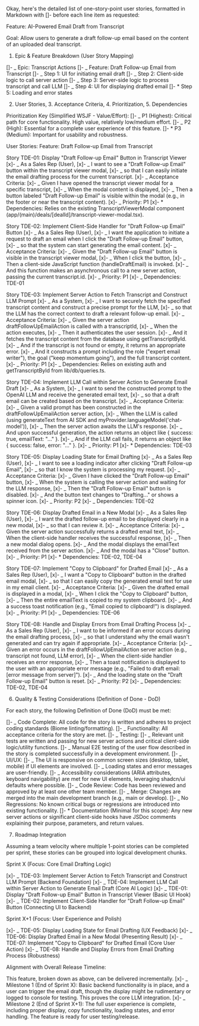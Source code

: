 Okay, here's the detailed list of one-story-point user stories, formatted in Markdown with []- before each line item as requested:

Feature: AI-Powered Email Draft from Transcript

Goal: Allow users to generate a draft follow-up email based on the content of an uploaded deal transcript.

1. Epic & Feature Breakdown (User Story Mapping)

[]- _ Epic: Transcript Actions
[]- _ Feature: Draft Follow-up Email from Transcript
[]- _ Step 1: UI for initiating email draft
[]- _ Step 2: Client-side logic to call server action
[]- _ Step 3: Server-side logic to process transcript and call LLM
[]- _ Step 4: UI for displaying drafted email
[]- \* Step 5: Loading and error states

2. User Stories, 3. Acceptance Criteria, 4. Prioritization, 5. Dependencies

Prioritization Key (Simplified WSJF - Value/Effort):
[]- _ P1 (Highest): Critical path for core functionality. High value, relatively low/medium effort.
[]- _ P2 (High): Essential for a complete user experience of this feature.
[]- \* P3 (Medium): Important for usability and robustness.

User Stories:
Feature: Draft Follow-up Email from Transcript

Story TDE-01: Display "Draft Follow-up Email" Button in Transcript Viewer
[x]- _ As a Sales Rep (User),
[x]- _ I want to see a "Draft Follow-up Email" button within the transcript viewer modal,
[x]- _ so that I can easily initiate the email drafting process for the current transcript.
[x]- _ Acceptance Criteria:
[x]- _ Given I have opened the transcript viewer modal for a specific transcript,
[x]- _ When the modal content is displayed,
[x]- _ Then a button labeled "Draft Follow-up Email" is visible within the modal (e.g., in the footer or near the transcript content).
[x]- _ Priority: P1
[x]- \* Dependencies: Relies on the existing TranscriptViewerModal component (app/(main)/deals/[dealId]/transcript-viewer-modal.tsx).

Story TDE-02: Implement Client-Side Handler for "Draft Follow-up Email" Button
[x]- _ As a Sales Rep (User),
[x]- _ I want the application to initiate a request to draft an email when I click the "Draft Follow-up Email" button,
[x]- _ so that the system can start generating the email content.
[x]- _ Acceptance Criteria:
[x]- _ Given the "Draft Follow-up Email" button is visible in the transcript viewer modal,
[x]- _ When I click the button,
[x]- _ Then a client-side JavaScript function (handleDraftEmail) is invoked.
[x]- _ And this function makes an asynchronous call to a new server action, passing the current transcript.id.
[x]- _ Priority: P1
[x]- _ Dependencies: TDE-01

Story TDE-03: Implement Server Action to Fetch Transcript and Construct LLM Prompt
[x]- _ As a System,
[x]- _ I want to securely fetch the specified transcript content and construct a precise prompt for the LLM,
[x]- _ so that the LLM has the correct context to draft a relevant follow-up email.
[x]- _ Acceptance Criteria:
[x]- _ Given the server action draftFollowUpEmailAction is called with a transcriptId,
[x]- _ When the action executes,
[x]- _ Then it authenticates the user session.
[x]- _ And it fetches the transcript content from the database using getTranscriptById.
[x]- _ And if the transcript is not found or empty, it returns an appropriate error.
[x]- _ And it constructs a prompt including the role ("expert email writer"), the goal ("keep momentum going"), and the full transcript content.
[x]- _ Priority: P1
[x]- _ Dependencies: Relies on existing auth and getTranscriptById from lib/db/queries.ts.

Story TDE-04: Implement LLM Call within Server Action to Generate Email Draft
[x]- _ As a System,
[x]- _ I want to send the constructed prompt to the OpenAI LLM and receive the generated email text,
[x]- _ so that a draft email can be created based on the transcript.
[x]- _ Acceptance Criteria:
[x]- _ Given a valid prompt has been constructed in the draftFollowUpEmailAction server action,
[x]- _ When the LLM is called (using generateText from AI SDK and myProvider.languageModel('chat-model')),
[x]- _ Then the server action awaits the LLM's response.
[x]- _ And upon successful generation, the action returns an object like { success: true, emailText: "..." }.
[x]- _ And if the LLM call fails, it returns an object like { success: false, error: "..." }.
[x]- _ Priority: P1
[x]- \* Dependencies: TDE-03

Story TDE-05: Display Loading State for Email Drafting
[x]- _ As a Sales Rep (User),
[x]- _ I want to see a loading indicator after clicking "Draft Follow-up Email",
[x]- _ so that I know the system is processing my request.
[x]- _ Acceptance Criteria:
[x]- _ Given I have clicked the "Draft Follow-up Email" button,
[x]- _ When the system is calling the server action and waiting for the LLM response,
[x]- _ Then the "Draft Follow-up Email" button is disabled.
[x]- _ And the button text changes to "Drafting..." or shows a spinner icon.
[x]- _ Priority: P2
[x]- _ Dependencies: TDE-02

Story TDE-06: Display Drafted Email in a New Modal
[x]- _ As a Sales Rep (User),
[x]- _ I want the drafted follow-up email to be displayed clearly in a new modal,
[x]- _ so that I can review it.
[x]- _ Acceptance Criteria:
[x]- _ Given the server action successfully returns a drafted email text,
[x]- _ When the client-side handler receives the successful response,
[x]- _ Then a new modal dialog opens.
[x]- _ And the modal displays the emailText received from the server action.
[x]- _ And the modal has a "Close" button.
[x]- _ Priority: P1
[x]- \* Dependencies: TDE-02, TDE-04

Story TDE-07: Implement "Copy to Clipboard" for Drafted Email
[x]- _ As a Sales Rep (User),
[x]- _ I want a "Copy to Clipboard" button in the drafted email modal,
[x]- _ so that I can easily copy the generated email text for use in my email client.
[x]- _ Acceptance Criteria:
[x]- _ Given the drafted email is displayed in a modal,
[x]- _ When I click the "Copy to Clipboard" button,
[x]- _ Then the entire emailText is copied to my system clipboard.
[x]- _ And a success toast notification (e.g., "Email copied to clipboard!") is displayed.
[x]- _ Priority: P1
[x]- _ Dependencies: TDE-06

Story TDE-08: Handle and Display Errors from Email Drafting Process
[x]- _ As a Sales Rep (User),
[x]- _ I want to be informed if an error occurs during the email drafting process,
[x]- _ so that I understand why the email wasn't generated and can try again if appropriate.
[x]- _ Acceptance Criteria:
[x]- _ Given an error occurs in the draftFollowUpEmailAction server action (e.g., transcript not found, LLM error),
[x]- _ When the client-side handler receives an error response,
[x]- _ Then a toast notification is displayed to the user with an appropriate error message (e.g., "Failed to draft email: [error message from server]").
[x]- _ And the loading state on the "Draft Follow-up Email" button is reset.
[x]- _ Priority: P2
[x]- _ Dependencies: TDE-02, TDE-04

6. Quality & Testing Considerations (Definition of Done - DoD)

For each story, the following Definition of Done (DoD) must be met:

[]- _ Code Complete: All code for the story is written and adheres to project coding standards (Biome linting/formatting).
[]- _ Functionality: All acceptance criteria for the story are met.
[]- _ Testing:
[]- _ Relevant unit tests are written and passing for new server actions and critical client-side logic/utility functions.
[]- _ Manual E2E testing of the user flow described in the story is completed successfully in a development environment.
[]- _ UI/UX:
[]- _ The UI is responsive on common screen sizes (desktop, tablet, mobile) if UI elements are involved.
[]- _ Loading states and error messages are user-friendly.
[]- _ Accessibility considerations (ARIA attributes, keyboard navigability) are met for new UI elements, leveraging shadcn/ui defaults where possible.
[]- _ Code Review: Code has been reviewed and approved by at least one other team member.
[]- _ Merge: Changes are merged into the main development branch (e.g., main or develop).
[]- _ No Regressions: No known critical bugs or regressions are introduced into existing functionality.
[]- \* Documentation (Minimal for this scope): Any new server actions or significant client-side hooks have JSDoc comments explaining their purpose, parameters, and return values.

7. Roadmap Integration

Assuming a team velocity where multiple 1-point stories can be completed per sprint, these stories can be grouped into logical development chunks.

Sprint X (Focus: Core Email Drafting Logic)

[x]- _ TDE-03: Implement Server Action to Fetch Transcript and Construct LLM Prompt (Backend Foundation)
[x]- _ TDE-04: Implement LLM Call within Server Action to Generate Email Draft (Core AI Logic)
[x]- _ TDE-01: Display "Draft Follow-up Email" Button in Transcript Viewer (Basic UI Hook)
[x]- _ TDE-02: Implement Client-Side Handler for "Draft Follow-up Email" Button (Connecting UI to Backend)

Sprint X+1 (Focus: User Experience and Polish)

[x]- _ TDE-05: Display Loading State for Email Drafting (UX Feedback)
[x]- _ TDE-06: Display Drafted Email in a New Modal (Presenting Result)
[x]- _ TDE-07: Implement "Copy to Clipboard" for Drafted Email (Core User Action)
[x]- _ TDE-08: Handle and Display Errors from Email Drafting Process (Robustness)

Alignment with Overall Release Timeline:

This feature, broken down as above, can be delivered incrementally.
[x]- _ Milestone 1 (End of Sprint X): Basic backend functionality is in place, and a user can trigger the email draft, though the display might be rudimentary or logged to console for testing. This proves the core LLM integration.
[x]- _ Milestone 2 (End of Sprint X+1): The full user experience is complete, including proper display, copy functionality, loading states, and error handling. The feature is ready for user testing/release.
